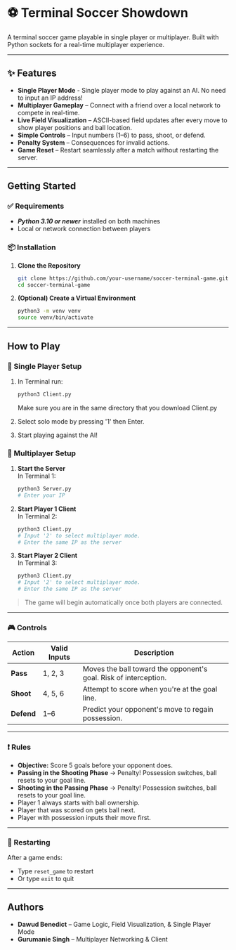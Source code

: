 # ⚽ Terminal Soccer Showdown

A terminal soccer game playable in single player or multiplayer. Built with Python sockets for a real-time multiplayer experience.

---

## ✨ Features

- **Single Player Mode** - Single player mode to play against an AI. No need to input an IP address!
- **Multiplayer Gameplay** – Connect with a friend over a local network to compete in real-time.
- **Live Field Visualization** – ASCII-based field updates after every move to show player positions and ball location.
- **Simple Controls** – Input numbers (1–6) to pass, shoot, or defend.
- **Penalty System** – Consequences for invalid actions.
- **Game Reset** – Restart seamlessly after a match without restarting the server.

---

## Getting Started

### ✅ Requirements

- ***Python 3.10 or newer*** installed on both machines
- Local or network connection between players

### 📦 Installation

1. **Clone the Repository**  
   ```bash
   git clone https://github.com/your-username/soccer-terminal-game.git
   cd soccer-terminal-game
   ```

2. **(Optional) Create a Virtual Environment**  
   ```bash
   python3 -m venv venv
   source venv/bin/activate
   ```

---

## How to Play

### 👤 Single Player Setup

1. In Terminal run:
   ```bash
   python3 Client.py
   ```
   Make sure you are in the same directory that you download Client.py

2. Select solo mode by pressing '1' then Enter.

3. Start playing against the AI!

### 👥 Multiplayer Setup

1. **Start the Server**  
   In Terminal 1:
   ```bash
   python3 Server.py
   # Enter your IP
   ```

2. **Start Player 1 Client**  
   In Terminal 2:
   ```bash
   python3 Client.py
   # Input '2' to select multiplayer mode.
   # Enter the same IP as the server
   ```

3. **Start Player 2 Client**  
   In Terminal 3:
   ```bash
   python3 Client.py
   # Input '2' to select multiplayer mode.
   # Enter the same IP as the server
   ```

> The game will begin automatically once both players are connected.

---

### 🎮 Controls

| Action       | Valid Inputs | Description                                                                 |
|--------------|--------------|-----------------------------------------------------------------------------|
| **Pass**     | 1, 2, 3      | Moves the ball toward the opponent's goal. Risk of interception.            |
| **Shoot**    | 4, 5, 6      | Attempt to score when you're at the goal line.                             |
| **Defend**   | 1–6          | Predict your opponent's move to regain possession.                         |

---

### ❗ Rules

- **Objective:** Score 5 goals before your opponent does.
- **Passing in the Shooting Phase** → Penalty! Possession switches, ball resets to your goal line.
- **Shooting in the Passing Phase** → Penalty! Possession switches, ball resets to your goal line.
- Player 1 always starts with ball ownership.
- Player that was scored on gets ball next.
- Player with possession inputs their move first.

---

### 🔄 Restarting

After a game ends:
- Type `reset_game` to restart
- Or type `exit` to quit

---

## Authors

- **Dawud Benedict** – Game Logic, Field Visualization, & Single Player Mode
- **Gurumanie Singh** – Multiplayer Networking & Client  
